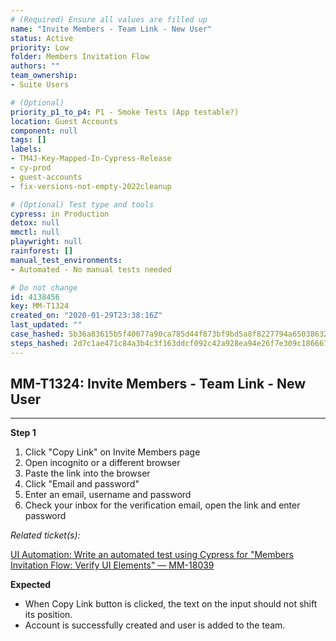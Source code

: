 ```yaml
---
# (Required) Ensure all values are filled up
name: "Invite Members - Team Link - New User"
status: Active
priority: Low
folder: Members Invitation Flow
authors: ""
team_ownership: 
- Suite Users

# (Optional)
priority_p1_to_p4: P1 - Smoke Tests (App testable?)
location: Guest Accounts
component: null
tags: []
labels: 
- TM4J-Key-Mapped-In-Cypress-Release
- cy-prod
- guest-accounts
- fix-versions-not-empty-2022cleanup

# (Optional) Test type and tools
cypress: in Production
detox: null
mmctl: null
playwright: null
rainforest: []
manual_test_environments: 
- Automated - No manual tests needed

# Do not change
id: 4138456
key: MM-T1324
created_on: "2020-01-29T23:38:16Z"
last_updated: ""
case_hashed: 5b36a83615b5f40077a90ca785d44f873bf9bd5a8f8227794a6503863276c2c235bcaaca382efcf7163e873829e7acb3
steps_hashed: 2d7c1ae471c84a3b4c3f163ddcf092c42a928ea94e26f7e309c186667e9c25857902e952e81a2741537f5b1f69d840e3
---
```


<!-- (Auto-generated) Based on frontmatter's "key" and "name" -->

## MM-T1324: Invite Members - Team Link - New User

---

**Step 1**

1. Click "Copy Link" on Invite Members page
2. Open incognito or a different browser
3. Paste the link into the browser
4. Click "Email and password"
5. Enter an email, username and password
6. Check your inbox for the verification email, open the link and enter password

_Related ticket(s):_

[UI Automation: Write an automated test using Cypress for "Members Invitation Flow: Verify UI Elements" — MM-18039](https://mattermost.atlassian.net/browse/MM-18039)

**Expected**

- When Copy Link button is clicked, the text on the input should not shift its position.
- Account is successfully created and user is added to the team.
